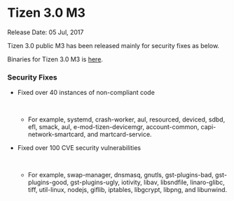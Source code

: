 # Tizen 3.0 M3

Release Date: 05 Jul, 2017

Tizen 3.0 public M3 has been released mainly for security fixes as below.

Binaries for Tizen 3.0 M3 is [here](http://download.tizen.org/releases/milestone/tizen/3.0.m3/).

 

### Security Fixes

- Fixed over 40 instances of non-compliant code

  ​

  - For example, systemd, crash-worker, aul, resourced, deviced, sdbd, efl, smack, aul, e-mod-tizen-devicemgr, account-common, capi-network-smartcard, and martcard-service.

 

- Fixed over 100 CVE security vulnerabilities

  ​

  - For example, swap-manager, dnsmasq, gnutls, gst-plugins-bad, gst-plugins-good, gst-plugins-ugly, iotivity, libav, libsndfile, linaro-glibc, tiff, util-linux, nodejs, giflib, iptables, libgcrypt, libpng, and libunwind.